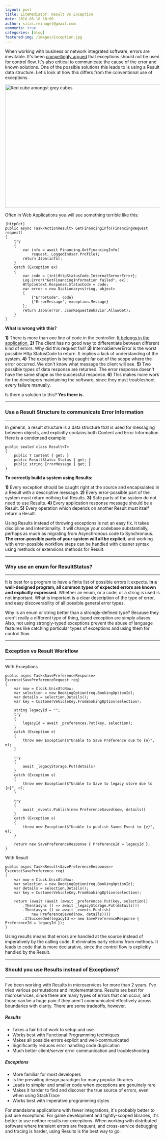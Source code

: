 ```yaml
---
layout: post
title: LiteMediator: Result vs Exception
date: 2018-06-18 10:00
author: silas.reinagel@gmail.com
comments: true
categories: [blog]
featured-img: /images/Exception.jpg
---
```


When working with business or network integrated software, errors are inevitable. It's been [compellingly argued](http://wiki.c2.com/?DontUseExceptionsForFlowControl) that exceptions should not be used for control flow. It's also critical to communicate the cause of the error and known solutions. One of the possible solutions this leads to is using a Result data structure. Let's look at how this differs from the conventional use of exceptions. 

<img src="/images/Exception.jpg" alt="Red cube amongst grey cubes" width="700" height="400" class="aligncenter size-full" />

Often in Web Applications you will see something terrible like this:

```
[HttpGet]
public async Task<ActionResult> GetFinancingInfo(FinancingRequest request)
{
    try
    {
        var info = await Financing.GetFinancingInfo(
            request, LoggedInUser.Profile);
        return Json(info);
    }
    catch (Exception ex)
    {
        var code = (int)HttpStatusCode.InternalServerError};
        Log.Error("GetFinancingInformation failed", ex);
        HttpContext.Response.StatusCode = code;
        var error = new Dictionary<string, object>
        {
            {"ErrorCode", code}
            {"ErrorMessage", exception.Message}
        };
        return Json(error, JsonRequestBehavior.AllowGet);
    }
}
```

<strong>What is wrong with this?</strong>

<strong>1)</strong> There is more than one line of code in the controller. [It belongs in the application.](http://silasreinagel.com/2017/03/28/keep-your-asp-net-controllers-code-free/)
<strong>2)</strong> The client has no good way to differentiate between different kind of errors. Why did this request fail? 
<strong>3)</strong> InternalServerError is the worst possible Http StatusCode to return. It implies a lack of understanding of the system.
<strong>4)</strong> The exception is being caught far out of the scope where the error occurred. We don't know what message the client will see.
<strong>5)</strong> Two possible types of data response are returned. The error response doesn't have the same shape as the successful response.
<strong>6)</strong> This makes more work for the developers maintaining the software, since they must troubleshoot every failure manually.

Is there a solution to this? <strong>Yes there is.</strong> 

----

### Use a Result Structure to communicate Error Information

----

In general, a result structure is a data structure that is used for messaging between objects, and explicitly contains both Content and Error Information. Here is a condensed example:

```
public sealed class Result<T>
{
    public T Content { get; }
    public ResultStatus Status { get; }
    public string ErrorMessage { get; }
}
```

<strong>To correctly build a system using Results:</strong>

<strong>1)</strong> Every exception should be caught right at the source and encapsulated in a Result with a descriptive message.
<strong>2)</strong> Every error-possible part of the system must return nothing but Results. 
<strong>3)</strong> Safe parts of the system do not need to use Results. 
<strong>4)</strong> Every application response message should be a Result.
<strong>5)</strong> Every operation which depends on another Result must itself return a Result.

Using Results instead of throwing exceptions is not an easy fix. It takes discipline and intentionality. It will change your codebase substantially, perhaps as much as migrating from Asynchronous code to Synchronous. <strong>The error-possible parts of your system will all be explicit</strong>, and working with error-possible workflow steps can be handled with cleaner syntax using methods or extensions methods for Result.

----

### Why use an enum for ResultStatus?

----

It is best for a program to have a finite list of possible errors it expects. <strong>In a well-designed program, all common types of expected errors are known and explicitly expressed.</strong> Whether an enum, or a code, or a string is used is not important. What is important is a clear description of the type of error, and easy discoverability of all possible general error types.

Why is an enum or string better than a strongly-defined type? Because they aren't really a different type of thing, typed exception are simply aliases. Also, not using strongly-typed exceptions prevent the abuse of language features like catching particular types of exceptions and using them for control flow.

----

### Exception vs Result Workflow

----

With Exceptions

```
public async Task<SavePreferenceResponse> Execute(SavePreferenceRequest req)
{
    var now = Clock.UnixUtcNow;
    var selection = new BookingOption(req.BookingOptionId);
    var details = selection.Details();
    var key = CustomerVehicleKey.FromBookingOption(selection);

    string legacyId = "";
    try
    {
        legacyId = await _preferences.Put(key, selection);
    }
    catch (Exception e)
    {
        throw new Exception($"Unable to Save Preference due to {e}", e);
    }
    
    try
    {
        await _legacyStorage.Put(details)
    }
    catch (Exception e)
    {
        throw new Exception($"Unable to Save to legacy store due to {e}", e);
    }
        
    try
    {
        await _events.Publish(new PreferenceSaved(now, details))
    }
    catch (Exception e)
    {
        throw new Exception($"Unable to publish Saved Event to {e}", e);
    }

    return new SavePreferenceResponse { PreferenceId = legacyId };
}
```

With Result

```
public async Task<Result<SavePreferenceResponse>> Execute(SavePreference req)
{
    var now = Clock.UnixUtcNow;
    var selection = new BookingOption(req.BookingOptionId);
    var details = selection.Details();
    var key = CustomerVehicleKey.FromBookingOption(selection);

    return (await (await (await _preferences.Put(key, selection))
        .Then(async () => await _legacyStorage.Put(details)))
        .Then(async () => await _events.Publish(
            new PreferenceSaved(now, details))))
        .IfSucceeded(legacyId => new SavePreferenceResponse { PreferenceId = legacyId });
}
```

Using results means that errors are handled at the source instead of imperatively by the calling code. It eliminates early returns from methods. It leads to code that is more declarative, since the control flow is explicitly handled by the Result. 

----

### Should you use Results instead of Exceptions?

----

I've been working with Results in microservices for more than 2 years. I've tried various permutations and implementations. Results are best for microservices, since there are many types of errors that can occur, and those can be a huge pain if they aren't communicated effectively across boundaries with clarity. There are some tradeoffs, however.

##### Results
- Takes a fair bit of work to setup and use
- Works best with Functional Programming techniques
- Makes all possible errors explicit and well-communicated
- Significantly reduces error handling code duplication
- Much better client/server error communication and troubleshooting

##### Exceptions
- More familiar for most developers
- Is the prevailing design paradigm for many popular libraries
- Leads to simpler and smaller code when exceptions are genuinely rare
- Makes it harder to find and discover the true source of errors, even when using StackTrace
- Works best with imperative programming styles

For standalone applications with fewer integrations, it's probably better to just use exceptions. For game development and tightly-scoped libraries, it's better to use neither results nor exceptions. When working with distributed software where transient errors are frequent, and cross-service debugging and tracing is harder, using Results is the best way to go. 
